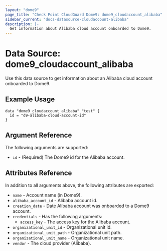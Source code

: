 ```yaml
---
layout: "dome9"
page_title: "Check Point CloudGuard Dome9: dome9_cloudaccount_alibaba"
sidebar_current: "docs-datasource-cloudaccount-alibaba"
description: |-
  Get information about Alibaba cloud account onboarded to Dome9.
---
```


# Data Source: dome9_cloudaccount_alibaba

Use this data source to get information about an Alibaba cloud account onboarded to Dome9.

## Example Usage

```hcl
data "dome9_cloudaccount_alibaba" "test" {
  id = "d9-alibaba-cloud-account-id"
}
```

## Argument Reference

The following arguments are supported:

* `id` - (Required) The Dome9 id for the Alibaba account.

## Attributes Reference

In addition to all arguments above, the following attributes are exported:

* `name` - Account name (in Dome9).
* `alibaba_account_id` - Alibaba account id.
* `creation_date` - Date Alibaba account was onboarded to a Dome9 account.
* `credentials` - Has the following arguments:
  * `access_key` - The access key for the Alibaba account.
* `organizational_unit_id` - Organizational unit id.
* `organizational_unit_path` - Organizational unit path.
* `organizational_unit_name` - Organizational unit name.
* `vendor` - The cloud provider (Alibaba).
